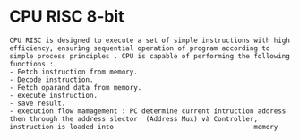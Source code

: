# CPU RISC 8-bit
    CPU RISC is designed to execute a set of simple instructions with high efficiency, ensurìng sequential operation of program according to simple process principles . CPU is capable of performing the following functions : 
    - Fetch instruction from memory.
    - Decode instruction.
    - Fetch oparand data from memory.
    - execute instruction.
    - save result.
    - execution flow mamagement : PC determine current íntruction address then through the address slector  (Address Mux) và Controller, instruction is loaded into                                   memory  

